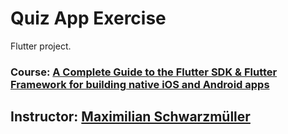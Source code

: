 # Quiz App Exercise
Flutter project.
### Course: [A Complete Guide to the Flutter SDK &amp; Flutter Framework for building native iOS and Android apps](https://lwolf.udemy.com/course/learn-flutter-dart-to-build-ios-android-apps/)

## Instructor: [Maximilian Schwarzmüller](https://lwolf.udemy.com/user/maximilian-schwarzmuller/)
